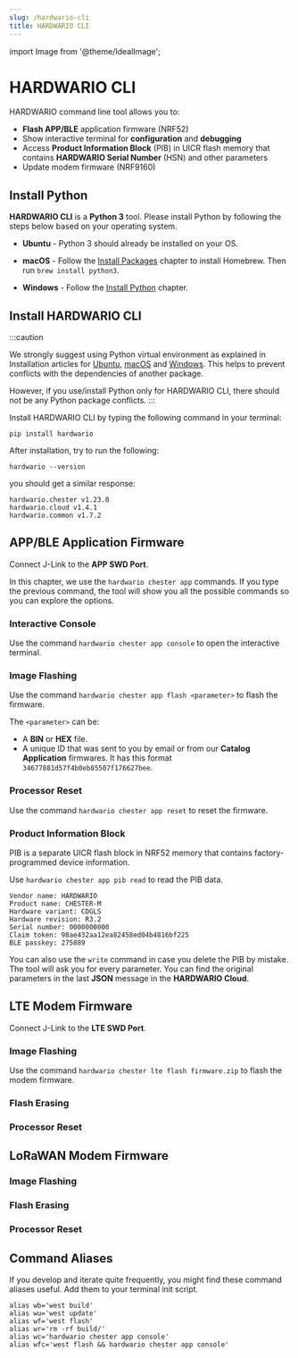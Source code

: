 ```yaml
---
slug: /hardwario-cli
title: HARDWARIO CLI
---
```

import Image from '@theme/IdealImage';

# HARDWARIO CLI

HARDWARIO command line tool allows you to:

- **Flash APP/BLE** application firmware (NRF52)
- Show interactive terminal for **configuration** and **debugging**
- Access **Product Information Block** (PIB) in UICR flash memory that contains **HARDWARIO Serial Number** (HSN) and other parameters
- Update modem firmware (NRF9160)

## Install Python

**HARDWARIO CLI** is a **Python 3** tool. Please install Python by following the steps below based on your operating system.

- **Ubuntu** - Python 3 should already be installed on your OS.

- **macOS** - Follow the [Install Packages](firmware-sdk/../../firmware-sdk/install-macos.md#install-package-manager) chapter to install Homebrew. Then run `brew install python3`.

- **Windows** - Follow the [Install Python](firmware-sdk/../../firmware-sdk/install-windows.md#install-python) chapter.

## Install HARDWARIO CLI

:::caution

We strongly suggest using Python virtual environment as explained in Installation articles for [Ubuntu](../firmware-sdk/install-ubuntu.md), [macOS](../firmware-sdk/install-macos.md) and [Windows](../firmware-sdk/install-windows.md). This helps to prevent conflicts with the dependencies of another package.

However, if you use/install Python only for HARDWARIO CLI, there should not be any Python package conflicts.
:::

Install HARDWARIO CLI by typing the following command in your terminal:

```
pip install hardwario
```

After installation, try to run the following:

```hardwario --version```

you should get a similar response:

```
hardwario.chester v1.23.0
hardwario.cloud v1.4.1
hardwario.common v1.7.2
```

## APP/BLE Application Firmware

Connect J-Link to the **APP SWD Port**.

In this chapter, we use the `hardwario chester app` commands. If you type the previous command, the tool will show you all the possible commands so you can explore the options.

### Interactive Console

Use the command `hardwario chester app console` to open the interactive terminal.

### Image Flashing

Use the command `hardwario chester app flash <parameter>` to flash the firmware.

The `<parameter>` can be:

- A **BIN** or **HEX** file.
- A unique ID that was sent to you by email or from our **Catalog Application** firmwares. It has this format `34677881d57f4b0eb85507f176627bee`.

### Processor Reset

Use the command `hardwario chester app reset` to reset the firmware.

### Product Information Block

PIB is a separate UICR flash block in NRF52 memory that contains factory-programmed device information.

Use `hardwario chester app pib read` to read the PIB data.

```
Vendor name: HARDWARIO
Product name: CHESTER-M
Hardware variant: CDGLS
Hardware revision: R3.2
Serial number: 0000000000
Claim token: 98ae432aa12ea82458ed04b4816bf225
BLE passkey: 275889
```

You can also use the `write` command in case you delete the PIB by mistake. The tool will ask you for every parameter. You can find the original parameters in the last **JSON** message in the **HARDWARIO Cloud**.

## LTE Modem Firmware

Connect J-Link to the **LTE SWD Port**.

### Image Flashing

Use the command `hardwario chester lte flash firmware.zip` to flash the modem firmware.

### Flash Erasing

### Processor Reset

## LoRaWAN Modem Firmware

### Image Flashing

### Flash Erasing

### Processor Reset

## Command Aliases

If you develop and iterate quite frequently, you might find these command aliases useful. Add them to your terminal init script.

```
alias wb='west build'
alias wu='west update'
alias wf='west flash'
alias wr='rm -rf build/'
alias wc='hardwario chester app console'
alias wfc='west flash && hardwario chester app console'
```
